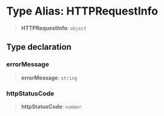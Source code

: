 # Type Alias: HTTPRequestInfo

> **HTTPRequestInfo**: `object`

## Type declaration

### errorMessage

> **errorMessage**: `string`

### httpStatusCode

> **httpStatusCode**: `number`
